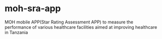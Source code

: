 # moh-sra-app
MOH mobile APP(Star Rating Assessment APP) to measure the performance of various healthcare facilities aimed at improving healthcare in Tanzania
